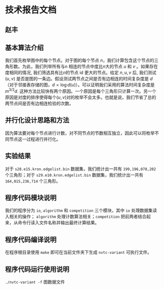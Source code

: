 # 技术报告文档

## 赵丰

## 基本算法介绍

我们首先枚举图中的每个节点。对于图的每个节点 $n$，我们计算包含这个节点的三角形数。为此，我们列举所有与$n$ 相连的节点中度比$n$大的节点 $u$ 和 $v$ 。如果存在度相同的情况, 我们筛选具有比$n$的节点 id 更大的节点。给定 $n, u, v$ 后, 我们测试$(u, v)$ 是否是图的一条边。假设测试两节点之间是否有边相连的时间复杂度是 $d$ （对于邻接表存储的图，$d=\log d(u)$）。可以证明我们采用的算法时间复杂度是 $m^{3/2} d$. 这种方法比较快有两个原因。一个原因是每个三角形只计算一次。另一个原因是对度的排序使得每个$(u,v)$对的枚举不会太多。也就是说，我们节省了总的两节点间是否有边相连检验的次数。

## 并行化设计思路和方法

因为算法要对每个节点进行计数，对不同节点的节数相互独立，因此可以将枚举不同节点这一过程进行并行化。

## 实验结果

对于 `s28.e15.kron.edgelist.bin` 数据集，我们统计出一共有 `199,196,078,202` 个三角形；对于 `s29.e10.kron.edgelist.bin` 数据集，我们统计出一共有 `164,015,236,714` 个三角形。

## 程序代码模块说明

我们的程序分为 `io`, `algorithm` 和 `competition` 三个模块，其中 `io` 处理数据集读入相关的操作； `algorithm` 处理计数算法相关；`competition` 把前两者结合起来，从命令行读入文件名称并输出最终计算结果。

## 程序代码编译说明

在程序根目录使用 `make` 即可在当前文件夹下生成 `nvtc-variant` 可执行文件。


## 程序代码运行使用说明

 `./nvtc-variant -f` 图数据文件

